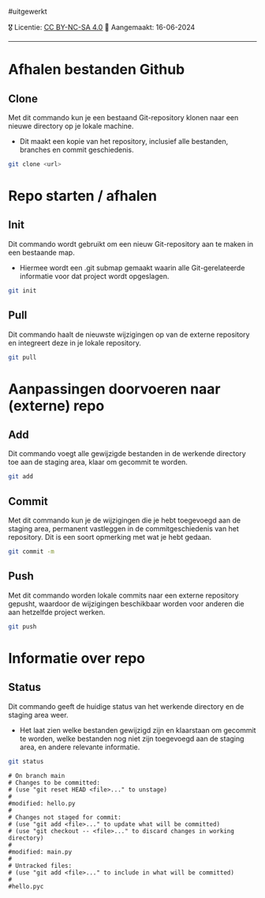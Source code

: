 #uitgewerkt  

🎖️ Licentie: [CC BY-NC-SA 4.0](https://creativecommons.org/licenses/by-nc-sa/4.0/)
📅 Aangemaakt: 16-06-2024

---
# Afhalen bestanden Github
## Clone
Met dit commando kun je een bestaand Git-repository klonen naar een nieuwe directory op je lokale machine. 
* Dit maakt een kopie van het repository, inclusief alle bestanden, branches en commit geschiedenis.

``` Bash
git clone <url>
```

# Repo starten / afhalen
## Init
Dit commando wordt gebruikt om een nieuw Git-repository aan te maken in een bestaande map. 
* Hiermee wordt een .git submap gemaakt waarin alle Git-gerelateerde informatie voor dat project wordt opgeslagen.

``` Bash
git init
```

## Pull
Dit commando haalt de nieuwste wijzigingen op van de externe repository en integreert deze in je lokale repository.

``` Bash
git pull
```

# Aanpassingen doorvoeren naar (externe) repo
## Add
Dit commando voegt alle gewijzigde bestanden in de werkende directory toe aan de staging area, klaar om gecommit te worden.

``` Bash
git add
```

## Commit
Met dit commando kun je de wijzigingen die je hebt toegevoegd aan de staging area, permanent vastleggen in de commitgeschiedenis van het repository. Dit is een soort opmerking met wat je hebt gedaan.

``` Bash
git commit -m
```

## Push
Met dit commando worden lokale commits naar een externe repository gepusht, waardoor de wijzigingen beschikbaar worden voor anderen die aan hetzelfde project werken.

``` Bash
git push
```

# Informatie over repo
## Status
Dit commando geeft de huidige status van het werkende directory en de staging area weer. 
* Het laat zien welke bestanden gewijzigd zijn en klaarstaan om gecommit te worden, welke bestanden nog niet zijn toegevoegd aan de staging area, en andere relevante informatie.

``` Bash
git status
```

``` Output
# On branch main
# Changes to be committed:
# (use "git reset HEAD <file>..." to unstage)
#
#modified: hello.py
#
# Changes not staged for commit:
# (use "git add <file>..." to update what will be committed)
# (use "git checkout -- <file>..." to discard changes in working directory)
#
#modified: main.py
#
# Untracked files:
# (use "git add <file>..." to include in what will be committed)
#
#hello.pyc

```